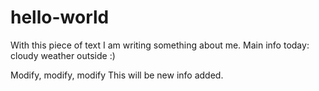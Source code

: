# hello-world

With this piece of text I am writing something about me.
Main info today: cloudy weather outside :)

Modify, modify, modify
This will be new info added.
